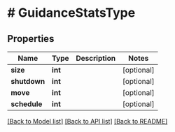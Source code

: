 # # GuidanceStatsType

## Properties

Name | Type | Description | Notes
------------ | ------------- | ------------- | -------------
**size** | **int** |  | [optional]
**shutdown** | **int** |  | [optional]
**move** | **int** |  | [optional]
**schedule** | **int** |  | [optional]

[[Back to Model list]](../../README.md#models) [[Back to API list]](../../README.md#endpoints) [[Back to README]](../../README.md)
